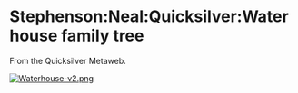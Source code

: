 
# Stephenson:Neal:Quicksilver:Waterhouse family tree

From the Quicksilver Metaweb.

[![Waterhouse-v2.png](/web/20060725223049im_/http://www.metaweb.com/wiki/upload/6/66/Waterhouse-v2.png)](waterhouse-v2-png)
